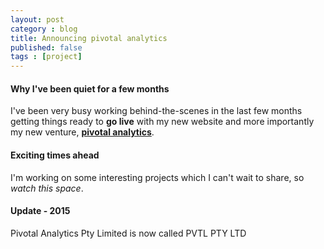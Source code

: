 ```yaml
---
layout: post
category : blog
title: Announcing pivotal analytics
published: false
tags : [project]
---
```


#### Why I've been quiet for a few months

I've been very busy working behind-the-scenes in the last few months getting things ready to
__go live__ with my new website and more importantly my new venture, [__pivotal analytics__](http://pv.tl).
#### Exciting times ahead


I'm working on some interesting projects which I can't wait to share, so _watch this space_.


#### Update - 2015

Pivotal Analytics Pty Limited is now called PVTL PTY LTD


